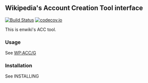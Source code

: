 ## Wikipedia's Account Creation Tool interface
[![Build Status](https://travis-ci.org/Matthewrbowker/waca.svg?branch=master)](https://travis-ci.org/Matthewrbowker/waca)
[![codecov.io](https://codecov.io/github/Matthewrbowker/waca/coverage.svg?branch=master)](https://codecov.io/github/Matthewrbowker/waca?branch=master)

This is enwiki's ACC tool.

### Usage

See [WP:ACC/G](http://enwp.org/WP:ACC/G)

### Installation

See INSTALLING
